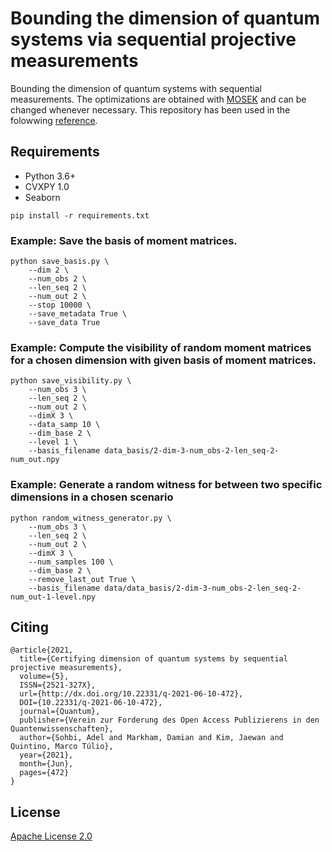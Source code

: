 # Bounding the dimension of quantum systems via sequential projective measurements

 Bounding the dimension of quantum systems with sequential measurements. The optimizations are obtained with [MOSEK](https://www.mosek.com/) and can be changed whenever necessary. This repository has been used in the folowwing [reference](https://quantum-journal.org/papers/q-2021-06-10-472/).

 ## Requirements
 * Python 3.6+
 * CVXPY 1.0
 * Seaborn

 ```shell
 pip install -r requirements.txt
 ```

 ### Example: Save the basis of moment matrices.

 ```shell
 python save_basis.py \
     --dim 2 \
     --num_obs 2 \
     --len_seq 2 \
     --num_out 2 \
     --stop 10000 \
     --save_metadata True \
     --save_data True
 ```

 ### Example: Compute the visibility of random moment matrices for a chosen dimension with given basis of moment matrices.

 ```shell
 python save_visibility.py \
     --num_obs 3 \
     --len_seq 2 \
     --num_out 2 \
     --dimX 3 \
     --data_samp 10 \
     --dim_base 2 \
     --level 1 \
     --basis_filename data_basis/2-dim-3-num_obs-2-len_seq-2-num_out.npy
 ```

 ### Example: Generate a random witness for between two specific dimensions in a chosen scenario

 ```shell
 python random_witness_generator.py \
     --num_obs 3 \
     --len_seq 2 \
     --num_out 2 \
     --dimX 3 \
     --num_samples 100 \
     --dim_base 2 \
     --remove_last_out True \
     --basis_filename data/data_basis/2-dim-3-num_obs-2-len_seq-2-num_out-1-level.npy
 ```

## Citing

 ```shell
@article{2021,
   title={Certifying dimension of quantum systems by sequential projective measurements},
   volume={5},
   ISSN={2521-327X},
   url={http://dx.doi.org/10.22331/q-2021-06-10-472},
   DOI={10.22331/q-2021-06-10-472},
   journal={Quantum},
   publisher={Verein zur Forderung des Open Access Publizierens in den Quantenwissenschaften},
   author={Sohbi, Adel and Markham, Damian and Kim, Jaewan and Quintino, Marco Túlio},
   year={2021},
   month={Jun},
   pages={472}
}
 ```

## License
[Apache License 2.0](https://github.com/adelshb/Bounding-the-dimension-of-quantum-systems-with-sequential-measurements/blob/master/LICENSE)
